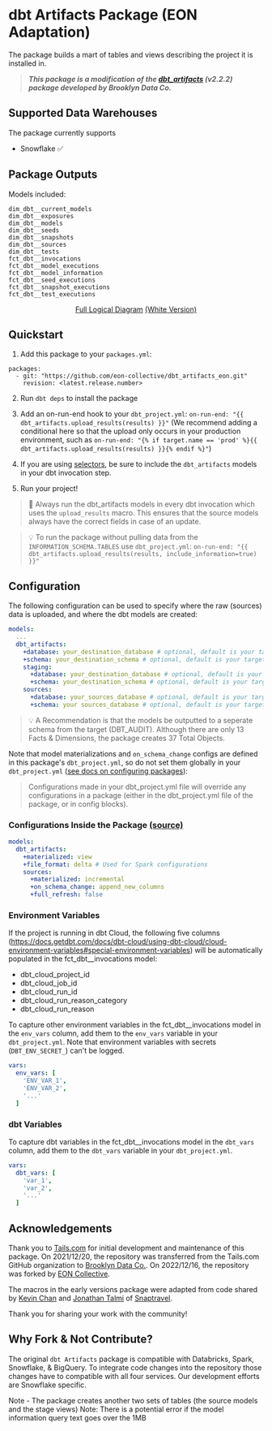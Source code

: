 # dbt Artifacts Package (EON Adaptation)
The package builds a mart of tables and views describing the project it is installed in.
> ***This package is a modification of the [dbt_artifacts](https://github.com/brooklyn-data/dbt_artifacts) (v2.2.2) package developed by Brooklyn Data Co.***

## Supported Data Warehouses

The package currently supports
- Snowflake :white_check_mark:

## Package Outputs

Models included:

```
dim_dbt__current_models
dim_dbt__exposures
dim_dbt__models
dim_dbt__seeds
dim_dbt__snapshots
dim_dbt__sources
dim_dbt__tests
fct_dbt__invocations
fct_dbt__model_executions
fct_dbt__model_information
fct_dbt__seed_executions
fct_dbt__snapshot_executions
fct_dbt__test_executions
```

<p align='center'> <a href="https://raw.githubusercontent.com/eon-collective/dbt_mart_auditor/main/images/dbt-Mart-Auditor-dark.svg"> Full Logical Diagram</a> <a href="https://raw.githubusercontent.com/eon-collective/dbt_mart_auditor/main/images/dbt-Mart-Auditor-white.svg">(White Version)</a></p>

## Quickstart

1. Add this package to your `packages.yml`:
```
packages:
  - git: "https://github.com/eon-collective/dbt_artifacts_eon.git"
    revision: <latest.release.number>
```

2. Run `dbt deps` to install the package

3. Add an on-run-end hook to your `dbt_project.yml`: `on-run-end: "{{ dbt_artifacts.upload_results(results) }}"` (We recommend adding a conditional here so that the upload only occurs in your production environment, such as `on-run-end: "{% if target.name == 'prod' %}{{ dbt_artifacts.upload_results(results) }}{% endif %}"`)

4. If you are using [selectors](https://docs.getdbt.com/reference/node-selection/syntax), be sure to include the `dbt_artifacts` models in your dbt invocation step.

5. Run your project!

> :construction_worker: Always run the dbt_artifacts models in every dbt invocation which uses the `upload_results` macro. This ensures that the source models always have the correct fields in case of an update.

> :bulb: To run the package without pulling data from the `INFORMATION_SCHEMA.TABLES` use `dbt_project.yml`: `on-run-end: "{{ dbt_artifacts.upload_results(results, include_information=true) }}"`


## Configuration

The following configuration can be used to specify where the raw (sources) data is uploaded, and where the dbt models are created:

```yml
models:
  ...
  dbt_artifacts:
    +database: your_destination_database # optional, default is your target database
    +schema: your_destination_schema # optional, default is your target schema
    staging:
      +database: your_destination_database # optional, default is your target database
      +schema: your_destination_schema # optional, default is your target schema
    sources:
      +database: your_sources_database # optional, default is your target database
      +schema: your sources_database # optional, default is your target schema
```
> :bulb: A Recommendation is that the models be outputted to a seperate schema from the target (DBT_AUDIT). Although there are only 13 Facts & Dimensions, the package creates 37 Total Objects.

Note that model materializations and `on_schema_change` configs are defined in this package's `dbt_project.yml`, so do not set them globally in your `dbt_project.yml` ([see docs on configuring packages](https://docs.getdbt.com/docs/building-a-dbt-project/package-management#configuring-packages)):

> Configurations made in your dbt_project.yml file will override any configurations in a package (either in the dbt_project.yml file of the package, or in config blocks).

### Configurations Inside the Package [(source)](/dbt_project.yml)

```yml
models:
  dbt_artifacts:
    +materialized: view
    +file_format: delta # Used for Spark configurations
    sources:
      +materialized: incremental
      +on_schema_change: append_new_columns
      +full_refresh: false
```

### Environment Variables

If the project is running in dbt Cloud, the following five columns (https://docs.getdbt.com/docs/dbt-cloud/using-dbt-cloud/cloud-environment-variables#special-environment-variables) will be automatically populated in the fct_dbt__invocations model:
- dbt_cloud_project_id
- dbt_cloud_job_id
- dbt_cloud_run_id
- dbt_cloud_run_reason_category
- dbt_cloud_run_reason

To capture other environment variables in the fct_dbt__invocations model in the `env_vars` column, add them to the `env_vars` variable in your `dbt_project.yml`. Note that environment variables with secrets (`DBT_ENV_SECRET_`) can't be logged.
```yml
vars:
  env_vars: [
    'ENV_VAR_1',
    'ENV_VAR_2',
    '...'
  ]
```

### dbt Variables

To capture dbt variables in the fct_dbt__invocations model in the `dbt_vars` column, add them to the `dbt_vars` variable in your `dbt_project.yml`.
```yml
vars:
  dbt_vars: [
    'var_1',
    'var_2',
    '...'
  ]
```

## Acknowledgements
Thank you to [Tails.com](https://tails.com/gb/careers/) for initial development and maintenance of this package. On 2021/12/20, the repository was transferred from the Tails.com GitHub organization to [Brooklyn Data Co.](https://brooklyndata.co/). On 2022/12/16, the repository was forked by [EON Collective](https://www.eoncollective.com/).

The macros in the early versions package were adapted from code shared by [Kevin Chan](https://github.com/KevinC-wk) and [Jonathan Talmi](https://github.com/jtalmi) of [Snaptravel](snaptravel.com).

Thank you for sharing your work with the community!

## Why Fork & Not Contribute?
The original `dbt Artifacts` package is compatible with Databricks, Spark, Snowflake, & BigQuery. To integrate code changes into the repository those changes have to compatible with all four services. Our development efforts are Snowflake specific.

Note - The package creates another two sets of tables (the source models and the stage views)
Note: There is a potential error if the model information query text goes over the 1MB
